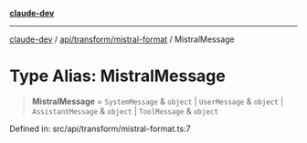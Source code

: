 [**claude-dev**](../../../../README.md)

***

[claude-dev](../../../../README.md) / [api/transform/mistral-format](../README.md) / MistralMessage

# Type Alias: MistralMessage

> **MistralMessage** = `SystemMessage` & `object` \| `UserMessage` & `object` \| `AssistantMessage` & `object` \| `ToolMessage` & `object`

Defined in: src/api/transform/mistral-format.ts:7
